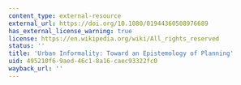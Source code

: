 ```yaml
---
content_type: external-resource
external_url: https://doi.org/10.1080/01944360508976689
has_external_license_warning: true
license: https://en.wikipedia.org/wiki/All_rights_reserved
status: ''
title: 'Urban Informality: Toward an Epistemology of Planning'
uid: 495210f6-9aed-46c1-8a16-caec93322fc0
wayback_url: ''
---
```

